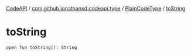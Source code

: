 [CodeAPI](../../index.md) / [com.github.jonathanxd.codeapi.type](../index.md) / [PlainCodeType](index.md) / [toString](.)

# toString

`open fun toString(): String`